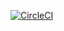 [![CircleCI](https://circleci.com/gh/avniproject/avni-etl/tree/main.svg?style=svg)](https://circleci.com/gh/avniproject/avni-etl/tree/main)
